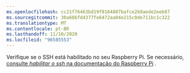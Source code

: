```yaml
---
ms.openlocfilehash: cc21f76463bd19f8164807bafce2b9aede2eeb87
ms.sourcegitcommit: 30a686fd4377fe6472aa04e215c0de711bc1c322
ms.translationtype: MT
ms.contentlocale: pt-BR
ms.lasthandoff: 11/10/2020
ms.locfileid: "96585553"
---
```

Verifique se o SSH está habilitado no seu Raspberry Pi. Se necessário, [consulte *habilitar o ssh* na documentação do Raspberry Pi](https://www.raspberrypi.org/documentation/remote-access/ssh/) <span class="docon docon-navigate-external x-hidden-focus"></span> .

